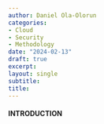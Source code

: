 ```yaml
---
author: Daniel Ola-Olorun
categories:
- Cloud
- Security
- Methodology
date: "2024-02-13"
draft: true
excerpt: 
layout: single
subtitle: 
title: 
---
```

 #### INTRODUCTION 